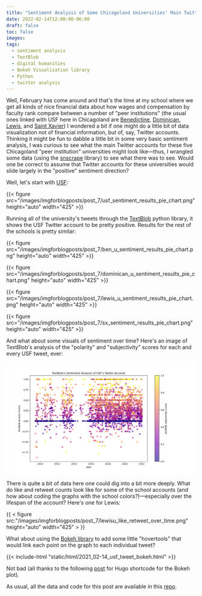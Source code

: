 ```yaml
---
title: "Sentiment Analysis of Some Chicagoland Universities' Main Twitter Accounts"
date: 2022-02-14T12:00:00-06:00 
draft: false
toc: false
images:
tags:
  - sentiment analysis
  - TextBlob
  - digital humanities
  - Bokeh Visualization library
  - Python
  - twitter analysis
---
```


Well, February has come around and that's the time at my school where we get all kinds of nice financial data about how wages and compensation by faculty rank compare between a number of "peer institutions" (the usual ones linked with USF here in Chicagoland are [Benedictine](https://www.ben.edu), [Dominican](https://dom.edu), [Lewis](https://www.lewisu.edu), and [Saint Xavier](https://www.sxu.edu)) I wondered a bit if one might do a little bit of data visualization not of financial information, but of, say, Twitter accounts. Thinking it might be fun to dabble a little bit in some very basic sentiment analysis, I was curious to see what the main Twitter accounts for these five Chicagoland "peer institution" universities might look like—thus, I wrangled some data (using the [snscrape](https://github.com/JustAnotherArchivist/snscrape) library) to see what there was to see. Would one be correct to assume that Twitter accounts for these universities would slide largely in the "positive" sentiment direction?

Well, let's start with [USF](https://twitter.com/uofstfrancis):

{{< figure src="/images/imgforblogposts/post_7/usf_sentiment_results_pie_chart.png" height="auto" width="425" >}}

Running all of the university's tweets through the [TextBlob](https://textblob.readthedocs.io/en/dev/quickstart.html) python library, it shows the USF Twitter account to be pretty positive. Results for the rest of the schools is pretty similar:

{{< figure src="/images/imgforblogposts/post_7/ben_u_sentiment_results_pie_chart.png" height="auto" width="425" >}}

{{< figure src="/images/imgforblogposts/post_7/dominican_u_sentiment_results_pie_chart.png" height="auto" width="425" >}}

{{< figure src="/images/imgforblogposts/post_7/lewis_u_sentiment_results_pie_chart.png" height="auto" width="425" >}}

{{< figure src="/images/imgforblogposts/post_7/sx_sentiment_results_pie_chart.png" height="auto" width="425" >}}

And what about some visuals of sentiment over time? Here's an image of TextBlob's analysis of the "polarity" and "subjectivity" scores for each and every USF tweet, ever:

![](/images/imgforblogposts/post_7/usf_sentiment_scores_all_time.png)

There is quite a bit of data here one could dig into a bit more deeply. What do like and retweet counts look like for some of the school accounts (and how about coding the graphs with the school colors?)—especially over the lifespan of the account? Here's one for Lewis:

{{ < figure src:"/images/imgforblogposts/post_7/lewisu_like_retweet_over_time.png" height="auto" width="425" > }}

What about using the [Bokeh library](https://bokeh.org/) to add some little "hovertools" that would link each point on the graph to each individual tweet?

{{< include-html "static/html/2021_02-14_usf_tweet_bokeh.html" >}}

Not bad (all thanks to the following [post](https://xa1.at/hugo-include-html/) for Hugo shortcode for the Bokeh plot).

As usual, all the data and code for this post are available in this [repo](https://github.com/kspicer80/chicagoland_university_twitter_analysis).
